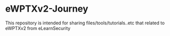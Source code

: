 # eWPTXv2-Journey
This repository is intended for sharing files/tools/tutorials..etc that related to eWPTXv2 from eLearnSecurity 
